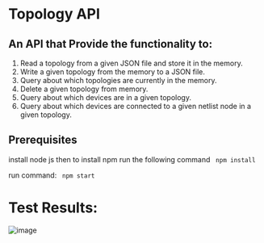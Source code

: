 # Topology API
## An API that Provide the functionality to:
1. Read a topology from a given JSON file and store it in the memory.
2. Write a given topology from the memory to a JSON file.
3. Query about which topologies are currently in the memory.
4. Delete a given topology from memory.
5. Query about which devices are in a given topology.
6. Query about which devices are connected to a given netlist node in a given topology.



## Prerequisites 
install node js
then to install npm run the following command
``` npm install```

run command:
``` npm start```
# Test Results:
![image](https://github.com/Mohammed-Salama/TopologyAPI/blob/main/ScreenShots/1.png)






